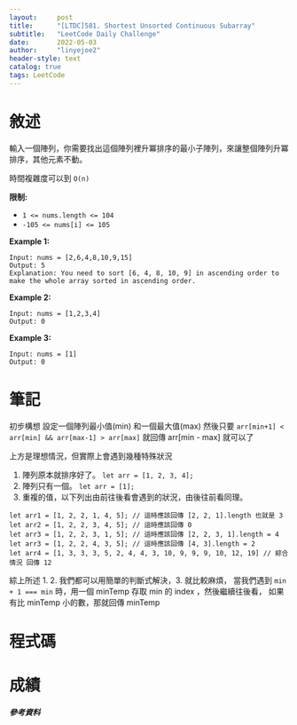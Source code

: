 ```yaml
---
layout:     post
title:      "[LTDC]581. Shortest Unsorted Continuous Subarray"
subtitle:   "LeetCode Daily Challenge"
date:       2022-05-03
author:     "linyejoe2"
header-style: text
catalog: true
tags: LeetCode
---
```


# 敘述

輸入一個陣列，你需要找出這個陣列裡升冪排序的最小子陣列，來讓整個陣列升冪排序，其他元素不動。
<!--more-->
時間複雜度可以到 `O(n)`

**限制:**

-  `1 <= nums.length <= 104`
-  `-105 <= nums[i] <= 105`

**Example 1:**

```=
Input: nums = [2,6,4,8,10,9,15]
Output: 5
Explanation: You need to sort [6, 4, 8, 10, 9] in ascending order to make the whole array sorted in ascending order.
```

**Example 2:**

```=
Input: nums = [1,2,3,4]
Output: 0
```

**Example 3:**

```=
Input: nums = [1]
Output: 0
```


# 筆記

初步構想
設定一個陣列最小值(min)
和一個最大值(max)
然後只要 `arr[min+1] < arr[min] && arr[max-1] > arr[max]`
就回傳 arr[min - max]
就可以了

上方是理想情況，但實際上會遇到幾種特殊狀況
1. 陣列原本就排序好了。
`let arr = [1, 2, 3, 4];`
2. 陣列只有一個。
`let arr = [1];`
3. 重複的值，以下列出由前往後看會遇到的狀況，由後往前看同理。
```js=
let arr1 = [1, 2, 2, 1, 4, 5]; // 這時應該回傳 [2, 2, 1].length 也就是 3 
let arr2 = [1, 2, 2, 3, 4, 5]; // 這時應該回傳 0
let arr3 = [1, 2, 2, 3, 1, 5]; // 這時應該回傳 [2, 2, 3, 1].length = 4
let arr3 = [1, 2, 2, 4, 3, 5]; // 這時應該回傳 [4, 3].length = 2
let arr4 = [1, 3, 3, 3, 5, 2, 4, 4, 3, 10, 9, 9, 9, 10, 12, 19] // 綜合情況 回傳 12
```
綜上所述 1. 2. 我們都可以用簡單的判斷式解決，3. 就比較麻煩，
當我們遇到 `min + 1 === min` 時，用一個 minTemp 存取 min 的 index ，然後繼續往後看，
如果有比 minTemp 小的數，那就回傳 minTemp


# 程式碼

# 成績

##### 參考資料